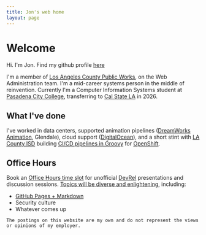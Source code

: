 ```yaml
---
title: Jon's web home
layout: page
---
```

<link rel="stylesheet" href="style.css">

# Welcome

Hi. I'm Jon. Find my github profile [here](https://github.com/jleibowitz-lacpw)

I'm a member of [Los Angeles County Public Works](https://pw.lacounty.gov), on the Web Administration team. I'm a mid-career systems person in the middle of reinvention. Currently I'm a Computer Information Systems student at [Pasadena City College](https://pasadena.edu), transferring to [Cal State LA](https://www.calstatela.edu) in 2026.

## What I've done

I've worked in data centers, supported animation pipelines ([DreamWorks Animation](https://www.dreamworks.com/), Glendale), cloud support ([DigitalOcean](https://www.digitalocean.com)), and a short stint with [LA County ISD](https://isd.lacounty.gov/) building [CI/CD pipelines in Groovy](https://www.jenkins.io/doc/book/pipeline/) for [OpenShift](https://en.wikipedia.org/wiki/OpenShift).

## Office Hours

Book an [Office Hours time slot](https://cal.com/jleibowitz-lacpw) for unofficial [DevRel](https://raw.githubusercontent.com/jleibowitz-lacpw/marp-presentations/refs/heads/main/ideas/devrel.md) presentations and discussion sessions. [Topics will be diverse and enlightening](https://github.com/jleibowitz-lacpw/marp-presentations), including:
- [GitHub Pages + Markdown](https://github.com/jleibowitz-lacpw/marp-presentations/blob/main/web/github-pages.md)
- Security culture
- Whatever comes up


`The postings on this website are my own and do not represent the views or opinions of my employer.`
